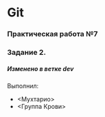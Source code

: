 # Git
### Практическая работа №7
### Задание 2.
##### Изменено в ветке dev
Выполнил:
* <Мухтарио>
* <Группа Крови>